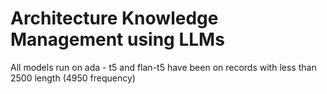 # Architecture Knowledge Management using LLMs

All models run on ada - t5 and flan-t5 have been on records with less than 2500 length (4950 frequency)